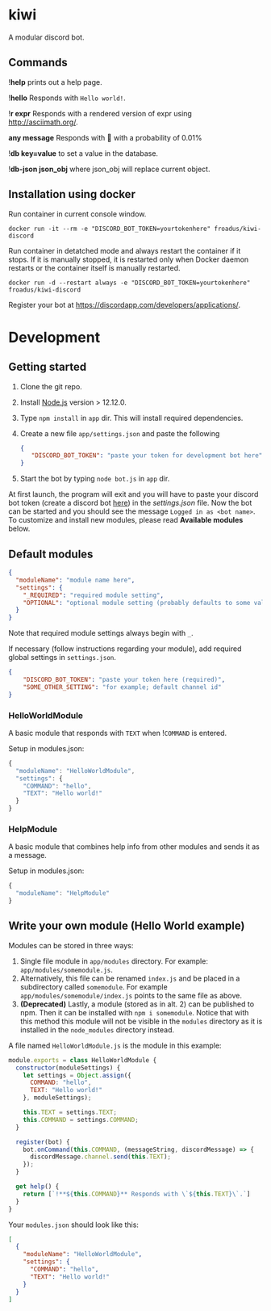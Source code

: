 # kiwi

A modular discord bot.

## Commands

!**help** prints out a help page.

!**hello** Responds with `Hello world!`.

!**r expr** Responds with a rendered version of expr using http://asciimath.org/.

**any message** Responds with 🎉 with a probability of 0.01%

!**db key=value** to set a value in the database.

!**db-json json_obj** where json_obj will replace current object.

## Installation using docker

Run container in current console window.

```
docker run -it --rm -e "DISCORD_BOT_TOKEN=yourtokenhere" froadus/kiwi-discord
```

Run container in detatched mode and always restart the container if it stops. If it is manually stopped, it is restarted only when Docker daemon restarts or the container itself is manually restarted.

```
docker run -d --restart always -e "DISCORD_BOT_TOKEN=yourtokenhere" froadus/kiwi-discord
```

Register your bot at https://discordapp.com/developers/applications/.

# Development

## Getting started

1. Clone the git repo.
2. Install [Node.js](https://nodejs.org/en/) version > 12.12.0.
3. Type `npm install` in `app` dir. This will install required dependencies.
4. Create a new file `app/settings.json` and paste the following

   ```json
   {
      "DISCORD_BOT_TOKEN": "paste your token for development bot here"
   }
   ```

5. Start the bot by typing `node bot.js` in `app` dir.

At first launch, the program will exit and you will have to paste your discord bot token (create a discord bot [here](https://discordapp.com/developers/applications/)) in the *settings.json* file. Now the bot can be started and you should see the message `Logged in as <bot name>`. To customize and install new modules, please read **Available modules** below.

## Default modules

```json
{
  "moduleName": "module name here",
  "settings": {
    "_REQUIRED": "required module setting",
    "OPTIONAL": "optional module setting (probably defaults to some value otherwise)"
  }
}
```

Note that required module settings always begin with `_`.

If necessary (follow instructions regarding your module), add required global settings in `settings.json`.

```json
{
    "DISCORD_BOT_TOKEN": "paste your token here (required)",
    "SOME_OTHER_SETTING": "for example; default channel id"
}
```

### HelloWorldModule

A basic module that responds with `TEXT` when !`COMMAND` is entered.

Setup in modules.json:

```javascript
{
  "moduleName": "HelloWorldModule",
  "settings": {
    "COMMAND": "hello",
    "TEXT": "Hello world!"
  }
}
```

### HelpModule

A basic module that combines help info from other modules and sends it as a message.

Setup in modules.json:

```javascript
{
  "moduleName": "HelpModule"
}
```

## Write your own module (Hello World example)

Modules can be stored in three ways:

1. Single file module in `app/modules` directory. For example: `app/modules/somemodule.js`.
2. Alternatively, this file can be renamed `index.js` and be placed in a subdirectory called `somemodule`. For example `app/modules/somemodule/index.js` points to the same file as above.
3. **(Deprecated)** Lastly, a module (stored as in alt. 2) can be published to npm. Then it can be installed with `npm i somemodule`. Notice that with this method this module will not be visible in the `modules` directory as it is installed in the `node_modules` directory instead.

A file named `HelloWorldModule.js` is the module in this example:

```javascript
module.exports = class HelloWorldModule {
  constructor(moduleSettings) {
    let settings = Object.assign({
      COMMAND: "hello",
      TEXT: "Hello world!"
    }, moduleSettings);

    this.TEXT = settings.TEXT;
    this.COMMAND = settings.COMMAND;
  }

  register(bot) {
    bot.onCommand(this.COMMAND, (messageString, discordMessage) => {
      discordMessage.channel.send(this.TEXT);
    });
  }

  get help() {
    return [`!**${this.COMMAND}** Responds with \`${this.TEXT}\`.`]
  }
}
```

Your `modules.json` should look like this:

```json
[
  {
    "moduleName": "HelloWorldModule",
    "settings": {
      "COMMAND": "hello",
      "TEXT": "Hello world!"
    }
  }
]

```
